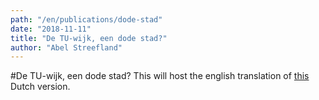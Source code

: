 ```yaml
---
path: "/en/publications/dode-stad"
date: "2018-11-11"
title: "De TU-wijk, een dode stad?"
author: "Abel Streefland"
---
```


#De TU-wijk, een dode stad?
This will host the english translation of [this](/nl/publications/dode-stad/) Dutch version.